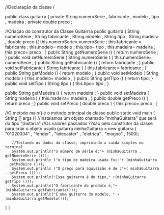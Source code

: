 //Declaração da classe
{

public class guitarra {
	private  String  numeroSerie , fabricante , modelo , tipo , madeira ;
    private double preco ;

   //Criação do construtor da Classe Guitarrra
   public  guitarra (
           String  numeroSerie ,	 String  fabricante ,
           String  modelo ,		 String  tipo ,
           String  madeira ,		 double  preco ){
        this.numeroSerie= numeroSerie ;
       this.fabricante = fabricante ;
       this.modelo= modelo ;
       this.tipo= tipo ;
       this.madeira= madeira ;
       this.preco= preco ;
   }
   public  String  getNumeroSerie () {
       return  numeroSerie ;
   }
   public  void  setNumeroSerie ( String  numeroSerie ) {
       this.numeroSerie= numeroSerie ;
   }
   public  String  getFabricante () {
       return  fabricante ;
   }
   public  void  setFabricante ( String  fabricante ) {
       this.fabricante= fabricante ;
   }
   public  String  getModelo () {
        return modelo ;
   }
   public  void  setModelo ( String  modelo ) {
       this.modelo= modelo ;
   }
   public  String  getTipo () {
        return tipo;
   }
   public  void  setTipo ( String  tipo ) {
       this.tipo= tipo ;
   }

   public  String  getMadeira () {
       return  madeira ;
   }
   public  void  setMadeira ( String  madeira ) {
      this.madeira= madeira ;
   }
   public  double  getPreco () {
       return  preco ;
   }
   public  void  setPreco ( double  preco ) {
       this.preco= preco ;
   }

   //O método main() é o método principal da classe
   public  static  void  main ( String [] args ){
       //Instalamos um objeto chamado "minhaGuitarra" que será do tipo "Guitarra"
       //Os valores passados ??são pelo construtor da classe para criar o objeto usado
       guitarra  minhaGuitarra = new  guitarra ( "01020304" , "fender" , "telecaster" , "eletrica" , "mogno" , 1500);

       //Testando os dados da classe, imprimindo a saída simples no terminal
       System.out.println("o número de série é:"+ (minhaGuitarra . getNumeroSerie ()));
       System.out.println ("o tipo de madeira usada foi:"+ (minhaGuitarra . getMadeira ()));
       System.out.println ("O preço para aquisisão é de :"+( minhaGuitarra . getPreco ()));
       System.out.println("Éssa guitarra é do tipo," +(minhaGuitarra . getTipo ()));
       System.out.println("O fabricante do produto é,"+(minhaGuitarra.getFabricante()));
       System.out.println("É uma guitarra do modelo, " +(minhaGuitarra.getModelo()));
   }
}



